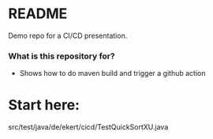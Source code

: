 # README #

Demo repo for a CI/CD presentation.

### What is this repository for? ###

* Shows how to do maven build and trigger a github action

# Start here: # 

src/test/java/de/ekert/cicd/TestQuickSortXU.java

